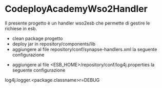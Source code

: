 # CodeployAcademyWso2Handler

Il presente progetto è un handler wso2esb che permette di gestire le richiese in esb.

- clean package progetto
- deploy jar in repository/components/lib
- aggiungere al file repository/conf/synapse-handlers.xml la seguente configurazione

<handlers>
     <handler name = "classname"class="package.classname"/>
</handlers>
 
- aggiungere al file <ESB_HOME>/repository/conf/log4j.properties la seguente configurazione

log4j.logger.<package.classname>r=DEBUG
